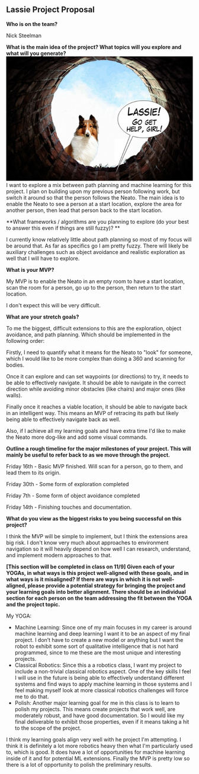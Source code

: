 ## Lassie Project Proposal

**Who is on the team?**

Nick Steelman

**What is the main idea of the project?
What topics will you explore and what will you generate?**
![Lassie Help!](lassiehelp.jpg)
I want to explore a mix between path planning and machine learning for this project. I plan on building upon my previous person following work, but switch it around so that the person follows the Neato. The main idea is to enable the Neato to see a person at a start location, explore the area for another person, then lead that person back to the start location.   

**What frameworks / algorithms are you planning to explore (do your best to answer this even if things are still fuzzy)? **

I currently know relatively little about path planning so most of my focus will be around that. As far as specifics go I am pretty fuzzy.
There will likely be auxiliary challenges such as object avoidance and realistic exploration as well that I will have to explore.

**What is your MVP?**

My MVP is to enable the Neato in an empty room to have a start location, scan the room for a person, go up to the person, then return to the start location.

I don't expect this will be very difficult.


**What are your stretch goals?**

To me the biggest, difficult extensions to this are the exploration, object avoidance, and path planning. Which should be implemented in the following order:

 Firstly, I need to quantify what it means for the Neato to "look" for someone, which I would like to be more complex than doing a 360 and scanning for bodies.

 Once it can explore and can set waypoints (or directions) to try, it needs to be able to effectively navigate. It should be able to navigate in the correct direction while avoiding minor obstacles (like chairs) and major ones (like walls).

 Finally once it reaches a viable location, it should be able to navigate back in an intelligent way. This means an MVP of retracing its path but likely being able to effectively navigate back as well.

 Also, if I achieve all my learning goals and have extra time I'd like to make the Neato more dog-like and add some visual commands.

**Outline a rough timeline for the major milestones of your project.  This will mainly be useful to refer back to as we move through the project.**

Friday 16th - Basic MVP finished. Will scan for a person, go to them, and lead them to its origin.


Friday 30th - Some form of exploration completed

Friday 7th - Some form of object avoidance completed

Friday 14th - Finishing touches and documentation.

**What do you view as the biggest risks to you being successful on this project?**

I think the MVP will be simple to implement, but I think the extensions area big risk. I don't know very much about approaches to environment navigation so it will heavily depend on how well I can research, understand, and implement modern approaches to that.

**[This section will be completed in class on 11/9] Given each of your YOGAs, in what ways is this project well-aligned with these goals, and in what ways is it misaligned?  If there are ways in which it is not well-aligned, please provide a potential strategy for bringing the project and your learning goals into better alignment.  There should be an individual section for each person on the team addressing the fit between the YOGA and the project topic.**

My YOGA:
* Machine Learning: Since one of my main focuses in my career is around machine learning and deep learning I want it to be an aspect of my final project. I don’t have to create a new model or anything but I want the robot to exhibit some sort of qualitative intelligence that is not hard programmed, since to me these are the most unique and interesting projects.
* Classical Robotics: Since this a a robotics class, I want my project to include a non-trivial classical robotics aspect. One of the key skills I feel I will use in the future is being able to effectively understand different systems and find ways to apply machine learning in those systems and I feel making myself look at more classical robotics challenges will force me to do that.
* Polish: Another major learning goal for me in this class is to learn to polish my projects. This means create projects that work well, are moderately robust, and have good documentation. So I would like my final deliverable to exhibit those properties, even if it means taking a hit to the scope of the project.

I think my learning goals align very well with he project I'm attempting. I think it is definitely a lot more robotics heavy then what I'm particularly used to, which is good. It does have a lot of opportunities for machine learning inside of it and for potential ML extensions. Finally the MVP is pretty low so there is a lot of opportunity to polish the preliminary results.

